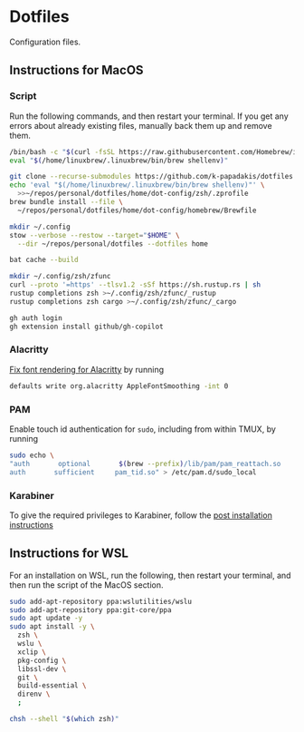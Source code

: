 # Dotfiles

Configuration files.

## Instructions for MacOS

### Script

Run the following commands, and then restart your terminal. If you get any
errors about already existing files, manually back them up and remove them.

```bash
/bin/bash -c "$(curl -fsSL https://raw.githubusercontent.com/Homebrew/install/HEAD/install.sh)"
eval "$(/home/linuxbrew/.linuxbrew/bin/brew shellenv)"

git clone --recurse-submodules https://github.com/k-papadakis/dotfiles ~/repos/personal/dotfiles
echo 'eval "$(/home/linuxbrew/.linuxbrew/bin/brew shellenv)"' \
  >>~/repos/personal/dotfiles/home/dot-config/zsh/.zprofile
brew bundle install --file \
  ~/repos/personal/dotfiles/home/dot-config/homebrew/Brewfile

mkdir ~/.config
stow --verbose --restow --target="$HOME" \
  --dir ~/repos/personal/dotfiles --dotfiles home

bat cache --build

mkdir ~/.config/zsh/zfunc
curl --proto '=https' --tlsv1.2 -sSf https://sh.rustup.rs | sh
rustup completions zsh >~/.config/zsh/zfunc/_rustup
rustup completions zsh cargo >~/.config/zsh/zfunc/_cargo

gh auth login
gh extension install github/gh-copilot
```

### Alacritty

[Fix font rendering for Alacritty](https://github.com/alacritty/alacritty/issues/7333#issuecomment-2128528068)
by running

```bash
defaults write org.alacritty AppleFontSmoothing -int 0
```

### PAM

Enable touch id authentication for `sudo`, including from within TMUX, by
running

```bash
sudo echo \
"auth       optional       $(brew --prefix)/lib/pam/pam_reattach.so       ignore_ssh
auth       sufficient     pam_tid.so" > /etc/pam.d/sudo_local
```

### Karabiner

To give the required privileges to Karabiner, follow the
[post installation instructions](https://karabiner-elements.pqrs.org/docs/manual/configuration/configure-complex-modifications/)

## Instructions for WSL

For an installation on WSL, run the following, then restart your terminal, and
then run the script of the MacOS section.

```bash
sudo add-apt-repository ppa:wslutilities/wslu
sudo add-apt-repository ppa:git-core/ppa
sudo apt update -y
sudo apt install -y \
  zsh \
  wslu \
  xclip \
  pkg-config \
  libssl-dev \
  git \
  build-essential \
  direnv \
  ;

chsh --shell "$(which zsh)"
```
